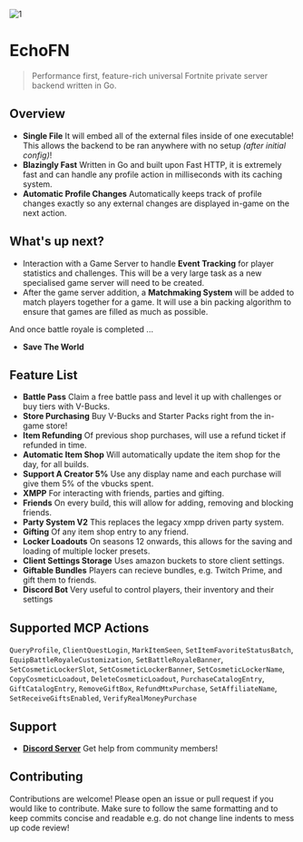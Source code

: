 ![1]()

# EchoFN

> Performance first, feature-rich universal Fortnite private server backend written in Go.

## Overview

- **Single File** It will embed all of the external files inside of one executable! This allows the backend to be ran anywhere with no setup _(after initial config)_!
- **Blazingly Fast** Written in Go and built upon Fast HTTP, it is extremely fast and can handle any profile action in milliseconds with its caching system.
- **Automatic Profile Changes** Automatically keeps track of profile changes exactly so any external changes are displayed in-game on the next action.

## What's up next?

- Interaction with a Game Server to handle **Event Tracking** for player statistics and challenges. This will be a very large task as a new specialised game server will need to be created.
- After the game server addition, a **Matchmaking System** will be added to match players together for a game. It will use a bin packing algorithm to ensure that games are filled as much as possible.

And once battle royale is completed ...

- **Save The World**

## Feature List

- **Battle Pass** Claim a free battle pass and level it up with challenges or buy tiers with V-Bucks.
- **Store Purchasing** Buy V-Bucks and Starter Packs right from the in-game store!
- **Item Refunding** Of previous shop purchases, will use a refund ticket if refunded in time.
- **Automatic Item Shop** Will automatically update the item shop for the day, for all builds.
- **Support A Creator 5%** Use any display name and each purchase will give them 5% of the vbucks spent.
- **XMPP** For interacting with friends, parties and gifting.
- **Friends** On every build, this will allow for adding, removing and blocking friends.
- **Party System V2** This replaces the legacy xmpp driven party system.
- **Gifting** Of any item shop entry to any friend.
- **Locker Loadouts** On seasons 12 onwards, this allows for the saving and loading of multiple locker presets.
- **Client Settings Storage** Uses amazon buckets to store client settings.
- **Giftable Bundles** Players can recieve bundles, e.g. Twitch Prime, and gift them to friends.
- **Discord Bot** Very useful to control players, their inventory and their settings

## Supported MCP Actions

`QueryProfile`, `ClientQuestLogin`, `MarkItemSeen`, `SetItemFavoriteStatusBatch`, `EquipBattleRoyaleCustomization`, `SetBattleRoyaleBanner`, `SetCosmeticLockerSlot`, `SetCosmeticLockerBanner`, `SetCosmeticLockerName`, `CopyCosmeticLoadout`, `DeleteCosmeticLoadout`, `PurchaseCatalogEntry`, `GiftCatalogEntry`, `RemoveGiftBox`, `RefundMtxPurchase`, `SetAffiliateName`, `SetReceiveGiftsEnabled`, `VerifyRealMoneyPurchase`

## Support

- **[Discord Server](https://discord.gg/kBefMZA4Qp)** Get help from community members!

## Contributing

Contributions are welcome! Please open an issue or pull request if you would like to contribute. Make sure to follow the same formatting and to keep commits concise and readable e.g. do not change line indents to mess up code review!

